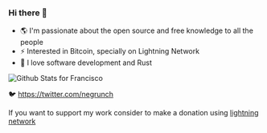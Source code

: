 ### Hi there 👋

- 🌎 I'm passionate about the open source and free knowledge to all the people
- ⚡ Interested in Bitcoin, specially on Lightning Network
- 🦀 I love software development and Rust

![Github Stats for Francisco](https://github-readme-stats.vercel.app/api?username=grunch&show_icons=true&theme=ayu-mirage)

🐦 https://twitter.com/negrunch

If you want to support my work consider to make a donation using [lightning network](https://ln.grunch.dev/)
